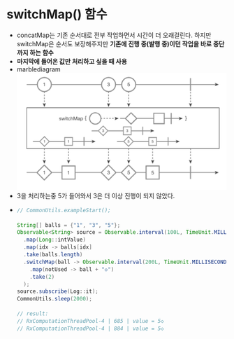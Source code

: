 switchMap() 함수
===
* concatMap는 기존 순서대로 전부 작업하면서 시간이 더 오래걸린다. 하지만 switchMap은 순서도 보장해주지만 **기존에 진행 중(발행 중)이던 작업을 바로 중단까지 하는 함수**
* **마지막에 들어온 값만 처리하고 싶을 때 사용**
* marblediagram
  ![](img/marblediagram_switchMap.png)
* 3을 처리하는중 5가 들어와서 3은 더 이상 진행이 되지 않았다.
* ```java
  // CommonUtils.exampleStart();
 
  String[] balls = {"1", "3", "5"};
  Observable<String> source = Observable.interval(100L, TimeUnit.MILLISECONDS)
    .map(Long::intValue)
    .map(idx -> balls[idx]
    .take(balls.length)
    .switchMap(ball -> Observable.interval(200L, TimeUnit.MILLISECONDS)
      .map(notUsed -> ball + "◇")
      .take(2)
    );
  source.subscribe(Log::it);
  CommonUtils.sleep(2000);
  
  // result:
  // RxComputationThreadPool-4 | 685 | value = 5◇
  // RxComputationThreadPool-4 | 884 | value = 5◇
